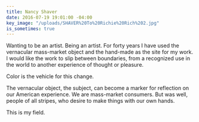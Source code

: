 ```yaml
---
title: Nancy Shaver
date: 2016-07-19 19:01:00 -04:00
key_image: "/uploads/SHAVER%20To%20Richie%20Rich%202.jpg"
is_sometimes: true
---
```


Wanting to be an artist. Being an artist. For forty years I have used the vernacular mass-market object and the hand-made as the site for my work. I would like the work to slip between boundaries, from a recognized use in the world to another experience of thought or pleasure.

Color is the vehicle for this change.

The vernacular object, the subject, can become a marker for reflection on our American experience. We are mass-market consumers. But was well, people of all stripes, who desire to make things with our own hands.

This is my field.